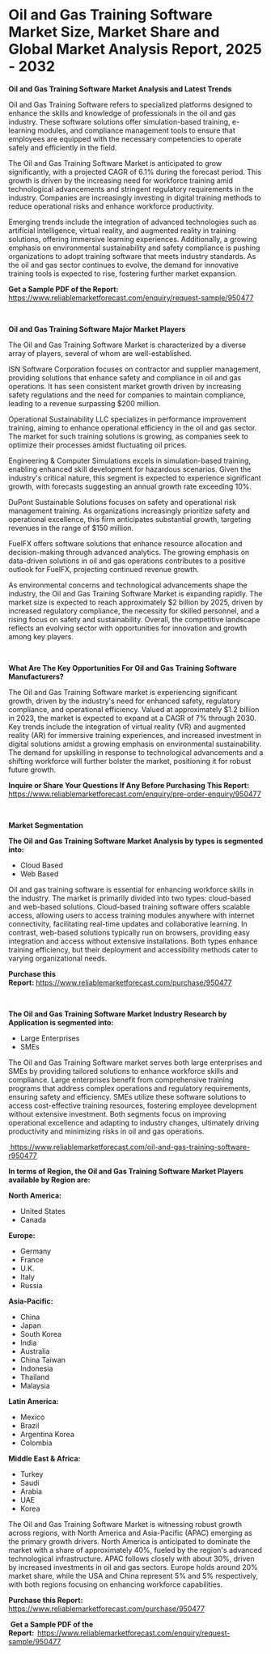 <p><h1>Oil and Gas Training Software Market Size, Market Share and Global Market Analysis Report, 2025 - 2032</h1></p><p><strong>Oil and Gas Training Software Market Analysis and Latest Trends</strong></p>
<p><p>Oil and Gas Training Software refers to specialized platforms designed to enhance the skills and knowledge of professionals in the oil and gas industry. These software solutions offer simulation-based training, e-learning modules, and compliance management tools to ensure that employees are equipped with the necessary competencies to operate safely and efficiently in the field.</p><p>The Oil and Gas Training Software Market is anticipated to grow significantly, with a projected CAGR of 6.1% during the forecast period. This growth is driven by the increasing need for workforce training amid technological advancements and stringent regulatory requirements in the industry. Companies are increasingly investing in digital training methods to reduce operational risks and enhance workforce productivity. </p><p>Emerging trends include the integration of advanced technologies such as artificial intelligence, virtual reality, and augmented reality in training solutions, offering immersive learning experiences. Additionally, a growing emphasis on environmental sustainability and safety compliance is pushing organizations to adopt training software that meets industry standards. As the oil and gas sector continues to evolve, the demand for innovative training tools is expected to rise, fostering further market expansion.</p></p>
<p><strong>Get a Sample PDF of the Report:&nbsp;</strong> <a href="https://www.reliablemarketforecast.com/enquiry/request-sample/950477?utm_campaign=3541&utm_medium=2&utm_source=Github&utm_content=ia&utm_term=17042025&utm_id=oil-and-gas-training-software">https://www.reliablemarketforecast.com/enquiry/request-sample/950477</a></p>
<p>&nbsp;</p>
<p><strong>Oil and Gas Training Software Major Market Players</strong></p>
<p><p>The Oil and Gas Training Software Market is characterized by a diverse array of players, several of whom are well-established. </p><p>ISN Software Corporation focuses on contractor and supplier management, providing solutions that enhance safety and compliance in oil and gas operations. It has seen consistent market growth driven by increasing safety regulations and the need for companies to maintain compliance, leading to a revenue surpassing $200 million.</p><p>Operational Sustainability LLC specializes in performance improvement training, aiming to enhance operational efficiency in the oil and gas sector. The market for such training solutions is growing, as companies seek to optimize their processes amidst fluctuating oil prices.</p><p>Engineering & Computer Simulations excels in simulation-based training, enabling enhanced skill development for hazardous scenarios. Given the industry's critical nature, this segment is expected to experience significant growth, with forecasts suggesting an annual growth rate exceeding 10%.</p><p>DuPont Sustainable Solutions focuses on safety and operational risk management training. As organizations increasingly prioritize safety and operational excellence, this firm anticipates substantial growth, targeting revenues in the range of $150 million.</p><p>FuelFX offers software solutions that enhance resource allocation and decision-making through advanced analytics. The growing emphasis on data-driven solutions in oil and gas operations contributes to a positive outlook for FuelFX, projecting continued revenue growth.</p><p>As environmental concerns and technological advancements shape the industry, the Oil and Gas Training Software Market is expanding rapidly. The market size is expected to reach approximately $2 billion by 2025, driven by increased regulatory compliance, the necessity for skilled personnel, and a rising focus on safety and sustainability. Overall, the competitive landscape reflects an evolving sector with opportunities for innovation and growth among key players.</p></p>
<p>&nbsp;</p>
<p><strong>What Are The Key Opportunities For Oil and Gas Training Software Manufacturers?</strong></p>
<p><p>The Oil and Gas Training Software market is experiencing significant growth, driven by the industry's need for enhanced safety, regulatory compliance, and operational efficiency. Valued at approximately $1.2 billion in 2023, the market is expected to expand at a CAGR of 7% through 2030. Key trends include the integration of virtual reality (VR) and augmented reality (AR) for immersive training experiences, and increased investment in digital solutions amidst a growing emphasis on environmental sustainability. The demand for upskilling in response to technological advancements and a shifting workforce will further bolster the market, positioning it for robust future growth.</p></p>
<p><strong>Inquire or Share Your Questions If Any Before Purchasing This Report:</strong> <a href="https://www.reliablemarketforecast.com/enquiry/pre-order-enquiry/950477?utm_campaign=3541&utm_medium=2&utm_source=Github&utm_content=ia&utm_term=17042025&utm_id=oil-and-gas-training-software">https://www.reliablemarketforecast.com/enquiry/pre-order-enquiry/950477</a></p>
<p>&nbsp;</p>
<p><strong>Market Segmentation</strong></p>
<p><strong>The Oil and Gas Training Software Market Analysis by types is segmented into:</strong></p>
<p><ul><li>Cloud Based</li><li>Web Based</li></ul></p>
<p><p>Oil and gas training software is essential for enhancing workforce skills in the industry. The market is primarily divided into two types: cloud-based and web-based solutions. Cloud-based training software offers scalable access, allowing users to access training modules anywhere with internet connectivity, facilitating real-time updates and collaborative learning. In contrast, web-based solutions typically run on browsers, providing easy integration and access without extensive installations. Both types enhance training efficiency, but their deployment and accessibility methods cater to varying organizational needs.</p></p>
<p><strong>Purchase this Report:&nbsp;</strong><a href="https://www.reliablemarketforecast.com/purchase/950477?utm_campaign=3541&utm_medium=2&utm_source=Github&utm_content=ia&utm_term=17042025&utm_id=oil-and-gas-training-software">https://www.reliablemarketforecast.com/purchase/950477</a></p>
<p>&nbsp;</p>
<p><strong>The Oil and Gas Training Software Market Industry Research by Application is segmented into:</strong></p>
<p><ul><li>Large Enterprises</li><li>SMEs</li></ul></p>
<p><p>The Oil and Gas Training Software market serves both large enterprises and SMEs by providing tailored solutions to enhance workforce skills and compliance. Large enterprises benefit from comprehensive training programs that address complex operations and regulatory requirements, ensuring safety and efficiency. SMEs utilize these software solutions to access cost-effective training resources, fostering employee development without extensive investment. Both segments focus on improving operational excellence and adapting to industry changes, ultimately driving productivity and minimizing risks in oil and gas operations.</p></p>
<p><a href="https://www.reliablemarketforecast.com/oil-and-gas-training-software-r950477?utm_campaign=3541&utm_medium=2&utm_source=Github&utm_content=ia&utm_term=17042025&utm_id=oil-and-gas-training-software">&nbsp;https://www.reliablemarketforecast.com/oil-and-gas-training-software-r950477</a></p>
<p><strong>In terms of Region, the Oil and Gas Training Software Market Players available by Region are:</strong></p>
<p>
    <p> <strong> North America: </strong>
        <ul>
            <li>United States</li>
            <li>Canada</li>
        </ul>
        </p> 
    <p> <strong> Europe: </strong>
        <ul>
            <li>Germany</li>
            <li>France</li>
            <li>U.K.</li>
            <li>Italy</li>
            <li>Russia</li>
        </ul>
        </p> 
    <p> <strong> Asia-Pacific: </strong>
        <ul>
            <li>China</li>
            <li>Japan</li>
            <li>South Korea</li>
            <li>India</li>
            <li>Australia</li>
            <li>China Taiwan</li>
            <li>Indonesia</li>
            <li>Thailand</li>
            <li>Malaysia</li>
        </ul>
        </p> 
    <p> <strong> Latin America: </strong>
        <ul>
            <li>Mexico</li>
            <li>Brazil</li>
            <li>Argentina Korea</li>
            <li>Colombia</li>
        </ul>
        </p> 
    <p> <strong> Middle East & Africa: </strong>
        <ul>
            <li>Turkey</li>
            <li>Saudi</li>
            <li>Arabia</li>
            <li>UAE</li>
            <li>Korea</li>
        </ul>
    </p>
    </p>
<p><p>The Oil and Gas Training Software Market is witnessing robust growth across regions, with North America and Asia-Pacific (APAC) emerging as the primary growth drivers. North America is anticipated to dominate the market with a share of approximately 40%, fueled by the region's advanced technological infrastructure. APAC follows closely with about 30%, driven by increased investments in oil and gas sectors. Europe holds around 20% market share, while the USA and China represent 5% and 5% respectively, with both regions focusing on enhancing workforce capabilities.</p></p>
<p><strong>Purchase this Report: </strong><a href="https://www.reliablemarketforecast.com/purchase/950477?utm_campaign=3541&utm_medium=2&utm_source=Github&utm_content=ia&utm_term=17042025&utm_id=oil-and-gas-training-software">https://www.reliablemarketforecast.com/purchase/950477</a></p>
<p>&nbsp;<strong>Get a Sample PDF of the Report:&nbsp;&nbsp;</strong><a href="https://www.reliablemarketforecast.com/enquiry/request-sample/950477?utm_campaign=3541&utm_medium=2&utm_source=Github&utm_content=ia&utm_term=17042025&utm_id=oil-and-gas-training-software">https://www.reliablemarketforecast.com/enquiry/request-sample/950477</a></p>
<p><strong></strong></p>
<p><p></p><p></p><p></p></p>